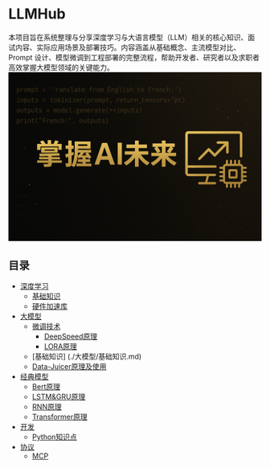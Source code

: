 # LLMHub
本项目旨在系统整理与分享深度学习与大语言模型（LLM）相关的核心知识、面试内容、实际应用场景及部署技巧。内容涵盖从基础概念、主流模型对比、Prompt 设计、模型微调到工程部署的完整流程，帮助开发者、研究者以及求职者高效掌握大模型领域的关键能力。
![image](./img/LLMHub.png)

## 目录
- [深度学习](./deep-learning/)
    - [基础知识](./deep-learning/基础知识.md)
    - [硬件加速库](./deep-learning/加速计算支持层（硬件加速库）.md)
- [大模型](./大模型)
    - [微调技术](./大模型/微调技术/)
        - [DeepSpeed原理](./大模型/微调技术/DeepSpeed.md)
        - [LORA原理](./大模型/微调技术/LORA.md)
    - [基础知识] (./大模型/基础知识.md)
    - [Data-Juicer原理及使用](./大模型/Data-Juicer.md)
- [经典模型](./经典模型/)
    - [Bert原理](./经典模型/Bert.md)
    - [LSTM&GRU原理](./经典模型/LSTM&GRU.md)
    - [RNN原理](./经典模型/RNN.md)
    - [Transformer原理](./经典模型/Transformer.md)
- [开发](./开发/)
    - [Python知识点](./开发/Python知识点.md)
- [协议](./协议/)
    - [MCP](./协议/MCP.md)

